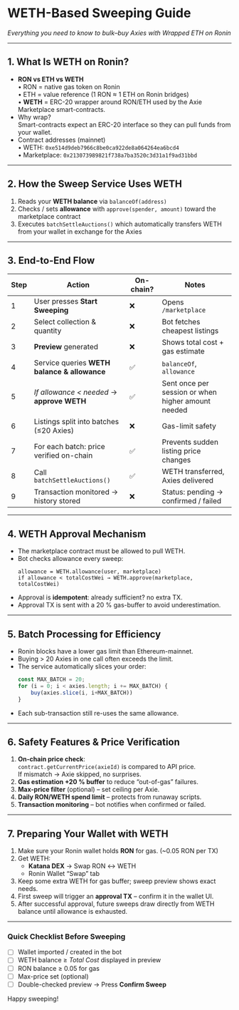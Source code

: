 # WETH-Based Sweeping Guide
_Everything you need to know to bulk–buy Axies with Wrapped ETH on Ronin_

---

## 1. What Is WETH on Ronin?
* **RON vs ETH vs WETH**  
  • RON = native gas token on Ronin  
  • ETH = value reference (1 RON ≈ 1 ETH on Ronin bridges)  
  • **WETH** = ERC-20 wrapper around RON/ETH used by the Axie Marketplace smart-contracts.  
* Why wrap?  
  Smart-contracts expect an ERC-20 interface so they can pull funds from your wallet.  
* Contract addresses (mainnet)  
  • WETH: `0xe514d9deb7966c8be0ca922de8a064264ea6bcd4`  
  • Marketplace: `0x213073989821f738a7ba3520c3d31a1f9ad31bbd`

---

## 2. How the Sweep Service Uses WETH
1. Reads your **WETH balance** via `balanceOf(address)`  
2. Checks / sets **allowance** with `approve(spender, amount)` toward the marketplace contract  
3. Executes `batchSettleAuctions()` which automatically transfers WETH from your wallet in exchange for the Axies

---

## 3. End-to-End Flow

| Step | Action | On-chain? | Notes |
|------|--------|-----------|-------|
| 1 | User presses **Start Sweeping** | ❌ | Opens `/marketplace` |
| 2 | Select collection & quantity | ❌ | Bot fetches cheapest listings |
| 3 | **Preview** generated | ❌ | Shows total cost + gas estimate |
| 4 | Service queries **WETH balance & allowance** | ✅ | `balanceOf`, `allowance` |
| 5 | _If allowance  < needed_ → **approve WETH** | ✅ | Sent once per session or when higher amount needed |
| 6 | Listings split into batches (≤20 Axies) | ❌ | Gas-limit safety |
| 7 | For each batch: price verified on-chain | ✅ | Prevents sudden listing price changes |
| 8 | Call `batchSettleAuctions()` | ✅ | WETH transferred, Axies delivered |
| 9 | Transaction monitored → history stored | ❌ | Status: pending → confirmed / failed |

---

## 4. WETH Approval Mechanism
* The marketplace contract must be allowed to pull WETH.  
* Bot checks allowance every sweep:  
  ```
  allowance = WETH.allowance(user, marketplace)
  if allowance < totalCostWei → WETH.approve(marketplace, totalCostWei)
  ```
* Approval is **idempotent**: already sufficient? no extra TX.  
* Approval TX is sent with a 20 % gas-buffer to avoid underestimation.

---

## 5. Batch Processing for Efficiency
* Ronin blocks have a lower gas limit than Ethereum-mainnet.  
* Buying > 20 Axies in one call often exceeds the limit.  
* The service automatically slices your order:  
  ```typescript
  const MAX_BATCH = 20;
  for (i = 0; i < axies.length; i += MAX_BATCH) {
      buy(axies.slice(i, i+MAX_BATCH))
  }
  ```
* Each sub-transaction still re-uses the same allowance.

---

## 6. Safety Features & Price Verification
1. **On-chain price check**:  
   `contract.getCurrentPrice(axieId)` is compared to API price.  
   If mismatch → Axie skipped, no surprises.
2. **Gas estimation +20 % buffer** to reduce “out-of-gas” failures.
3. **Max-price filter** (optional) – set ceiling per Axie.
4. **Daily RON/WETH spend limit** – protects from runaway scripts.
5. **Transaction monitoring** – bot notifies when confirmed or failed.

---

## 7. Preparing Your Wallet with WETH
1. Make sure your Ronin wallet holds **RON** for gas. (~0.05 RON per TX)  
2. Get WETH:  
   * **Katana DEX** → Swap RON ↔ WETH  
   * Ronin Wallet “Swap” tab  
3. Keep some extra WETH for gas buffer; sweep preview shows exact needs.  
4. First sweep will trigger an **approval TX** – confirm it in the wallet UI.  
5. After successful approval, future sweeps draw directly from WETH balance until allowance is exhausted.

---

### Quick Checklist Before Sweeping
- [ ] Wallet imported / created in the bot  
- [ ] WETH balance ≥ _Total Cost_ displayed in preview  
- [ ] RON balance ≥ 0.05 for gas  
- [ ] Max-price set (optional)  
- [ ] Double-checked preview → Press **Confirm Sweep**

Happy sweeping!
